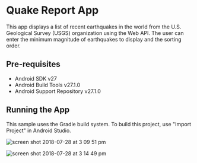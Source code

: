 Quake Report App
=====================================================

This app displays a list of recent earthquakes in the world
from the U.S. Geological Survey (USGS) organization using the Web API.
The user can enter the minimum magnitude of earthquakes to display and the sorting order.


Pre-requisites
--------------

- Android SDK v27
- Android Build Tools v27.1.0
- Android Support Repository v27.1.0

Running the App
---------------

This sample uses the Gradle build system. To build this project, use "Import Project" in Android Studio.





![screen shot 2018-07-28 at 3 09 51 pm](https://user-images.githubusercontent.com/21357853/43355362-74be7dc8-9278-11e8-9cf7-de14dbb33969.png)




![screen shot 2018-07-28 at 3 14 49 pm](https://user-images.githubusercontent.com/21357853/43355411-377975de-9279-11e8-9516-8eb670a5f24b.png)

